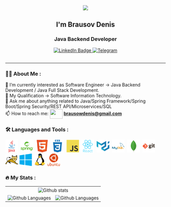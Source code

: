 <div id="header" align="center">
  <img src="https://media.giphy.com/media/v1.Y2lkPTc5MGI3NjExYzE0YTA4N2MyMjMxYzJmNDFhMDVkMjIyMWExZGQ4YmI1YjI5ZjhkMSZjdD1n/MeJgB3yMMwIaHmKD4z/giphy.gif" width="350"/>
  <h2 text-decoration=none>I'm Brausov Denis</h2>
	<h3>Java Backend Developer</h3>
</div>
<div id="badges" align="center">
  <a href="https://www.linkedin.com/in/denis-brausov-2aa9011a2">
    <img src="https://img.shields.io/badge/LinkedIn-blue?style=for-the-badge&logo=linkedin&logoColor=white" alt="LinkedIn Badge"/>
  </a>
  <a href="https://t.me/Sm1l43s">
	<img src="https://img.shields.io/badge/Telegram-blue?style=for-the-badge&logo=telegram&logoColor=white" alt="Telegram"/>
  </a>
</div>
<div id="profileView" align="center">
  <img src="https://komarev.com/ghpvc/?username=sm1l43s&style=flat-square&color=blue" alt=""/>
</div>
<hr></hr>

### :woman_technologist: About Me :
🔭 I’m currently interested as Software Engineer  -> Java Backend Development / Java Full Stack Development. <br>
🌱 My Qualification -> Software Information Technology. <br>
💬 Ask me about anything related to Java/Spring Framework/Spring Boot/Spring Security/REST API/Microservices/SQL <br>
📫 How to reach me: 
  <a href="mailto:brausowdenis@gmail.com" target="blank"><img align="center" src="https://user-images.githubusercontent.com/56149197/218254506-dd38dc25-4dc9-4f24-be93-d05a7be9c3d6.png" height="30" width="40"/></a> **brausowdenis@gmail.com**
  
### :hammer_and_wrench: Languages and Tools :
<div>
  <img src="https://github.com/devicons/devicon/blob/master/icons/java/java-original-wordmark.svg" title="Java" alt="Java" width="40" height="40"/>&nbsp;
  <img src="https://github.com/devicons/devicon/blob/master/icons/spring/spring-original-wordmark.svg" title="Spring" alt="Spring" width="40" height="40"/>&nbsp;
  <img src="https://github.com/devicons/devicon/blob/master/icons/html5/html5-original.svg" title="HTML5" alt="HTML" width="40" height="40"/>&nbsp; 
  <img src="https://github.com/devicons/devicon/blob/master/icons/css3/css3-plain-wordmark.svg"  title="CSS3" alt="CSS" width="40" height="40"/>&nbsp;
  <img src="https://github.com/devicons/devicon/blob/master/icons/javascript/javascript-original.svg" title="JavaScript" alt="JavaScript" width="40" height="40"/>&nbsp; 
  <img src="https://github.com/devicons/devicon/blob/master/icons/react/react-original-wordmark.svg" title="React" alt="React" width="40" height="40"/>&nbsp;
  <img src="https://github.com/devicons/devicon/blob/master/icons/materialui/materialui-original.svg" title="Material UI" alt="Material UI" width="40" height="40"/>&nbsp;
  <img src="https://github.com/devicons/devicon/blob/master/icons/mysql/mysql-original-wordmark.svg" title="MySQL"  alt="MySQL" width="40" height="40"/>&nbsp;
  <img src="https://github.com/devicons/devicon/blob/master/icons/mongodb/mongodb-original.svg" title="MongoDB"  alt="MongoDB" width="40" height="40"/>&nbsp;
  <img src="https://github.com/devicons/devicon/blob/master/icons/git/git-original-wordmark.svg" title="Git" **alt="Git" width="40" height="40"/>
  <img src="https://github.com/devicons/devicon/blob/master/icons/tomcat/tomcat-original.svg" title="Tomcat" **alt="Tomcat" width="40" height="40"/>
  <img src="https://github.com/devicons/devicon/blob/master/icons/windows8/windows8-original.svg" title="Win" **alt="Win" width="40" height="40"/>
  <img src="https://github.com/devicons/devicon/blob/master/icons/linux/linux-original.svg" title="Linux" **alt="Linux" width="40" height="40"/>
  <img src="https://github.com/devicons/devicon/blob/master/icons/ubuntu/ubuntu-plain-wordmark.svg" title="ubuntu" **alt="ubuntu" width="40" height="40"/>	
</div>
  
### :fire: My Stats :
<table><tbody>
	<tr>
		<td colspan="2" align="center">
		<img align="center" src="http://github-profile-summary-cards.vercel.app/api/cards/profile-details?username=sm1l43s&theme=github" alt="Github stats" />
	</td>
	</tr>
	<tr>
		<td align="center">
		<img height="195px" align="center" alt="Github Languages" src="https://github-readme-stats.vercel.app/api/top-langs/?username=sm1l43s&layout=compact&theme=github" />
		</td>
		<td align="center">
		<img height="195px" align="center" alt="Github Languages" src="http://github-profile-summary-cards.vercel.app/api/cards/stats?username=sm1l43s&theme=github" />
		</td>
	</tr>
</tbody></table>
